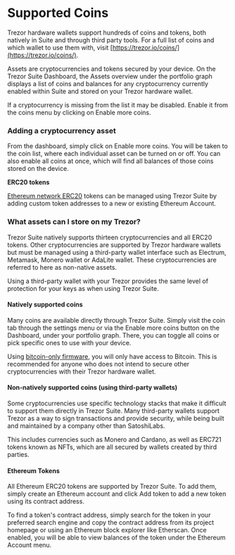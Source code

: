 # Supported Coins

Trezor hardware wallets support hundreds of coins and tokens, both natively in Suite and through third party tools. For a full list of coins and which wallet to use them with, visit [https://trezor.io/coins/](https://trezor.io/coins/).

Assets are cryptocurrencies and tokens secured by your device. On the Trezor Suite Dashboard, the Assets overview under the portfolio graph displays a list of coins and balances for any cryptocurrency currently enabled within Suite and stored on your Trezor hardware wallet.

If a cryptocurrency is missing from the list it may be disabled. Enable it from the coins menu by clicking on Enable more coins.

### Adding a cryptocurrency asset

From the dashboard, simply click on Enable more coins. You will be taken to the coin list, where each individual asset can be turned on or off. You can also enable all coins at once, which will find all balances of those coins stored on the device.

**ERC20 tokens**

[Ethereum network ERC20](custom-eth-token.md) tokens can be managed using Trezor Suite by adding custom token addresses to a new or existing Ethereum Account.

### What assets can I store on my Trezor?

Trezor Suite natively supports thirteen cryptocurrencies and all ERC20 tokens. Other cryptocurrencies are supported by Trezor hardware wallets but must be managed using a third-party wallet interface such as Electrum, Metamask, Monero wallet or AdaLite wallet. These cryptocurrencies are referred to here as non-native assets.

Using a third-party wallet with your Trezor provides the same level of protection for your keys as when using Trezor Suite.

#### Natively supported coins

Many coins are available directly through Trezor Suite. Simply visit the coin tab through the settings menu or via the Enable more coins button on the Dashboard, under your portfolio graph. There, you can toggle all coins or pick specific ones to use with your device.

Using [bitcoin-only firmware](https://shop.trezor.io/btc-only/), you will only have access to Bitcoin. This is recommended for anyone who does not intend to secure other cryptocurrencies with their Trezor hardware wallet.

#### Non-natively supported coins \(using third-party wallets\)

Some cryptocurrencies use specific technology stacks that make it difficult to support them directly in Trezor Suite. Many third-party wallets support Trezor as a way to sign transactions and provide security, while being built and maintained by a company other than SatoshiLabs.

This includes currencies such as Monero and Cardano, as well as ERC721 tokens known as NFTs, which are all secured by wallets created by third parties.

#### Ethereum Tokens

All Ethereum ERC20 tokens are supported by Trezor Suite. To add them, simply create an Ethereum account and click Add token to add a new token using its contract address.

To find a token's contract address, simply search for the token in your preferred search engine and copy the contract address from its project homepage or using an Ethereum block explorer like Etherscan. Once enabled, you will be able to view balances of the token under the Ethereum Account menu.

